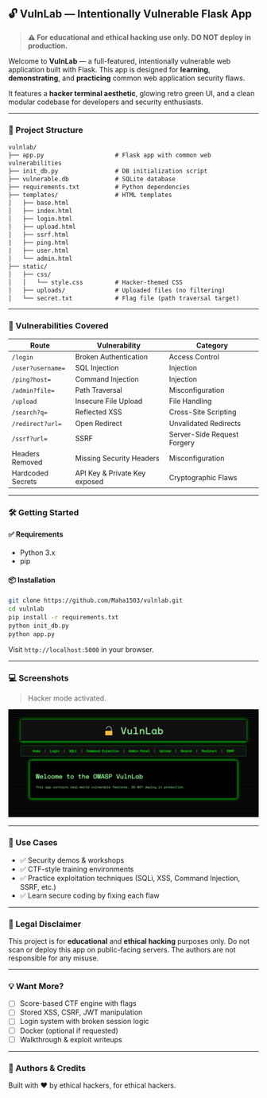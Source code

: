 ## 🔓 VulnLab — Intentionally Vulnerable Flask App

> **⚠️ For educational and ethical hacking use only. DO NOT deploy in production.**

Welcome to **VulnLab** — a full-featured, intentionally vulnerable web application built with Flask. This app is designed for **learning**, **demonstrating**, and **practicing** common web application security flaws.

It features a **hacker terminal aesthetic**, glowing retro green UI, and a clean modular codebase for developers and security enthusiasts.

---

### 🧱 Project Structure

```
vulnlab/
├── app.py                    # Flask app with common web vulnerabilities
├── init_db.py                # DB initialization script
├── vulnerable.db             # SQLite database
├── requirements.txt          # Python dependencies
├── templates/                # HTML templates
│   ├── base.html
│   ├── index.html
│   ├── login.html
│   ├── upload.html
│   ├── ssrf.html
|   ├── ping.html
|   ├── user.html
│   └── admin.html
├── static/
│   ├── css/
│   │   └── style.css         # Hacker-themed CSS
│   ├── uploads/              # Uploaded files (no filtering)
│   └── secret.txt            # Flag file (path traversal target)
```

---

### 🚩 Vulnerabilities Covered

| Route              | Vulnerability                        | Category                |
|-------------------|--------------------------------------|-------------------------|
| `/login`          | Broken Authentication                | Access Control          |
| `/user?username=` | SQL Injection                        | Injection               |
| `/ping?host=`     | Command Injection                    | Injection               |
| `/admin?file=`    | Path Traversal                       | Misconfiguration        |
| `/upload`         | Insecure File Upload                 | File Handling           |
| `/search?q=`      | Reflected XSS                        | Cross-Site Scripting    |
| `/redirect?url=`  | Open Redirect                        | Unvalidated Redirects   |
| `/ssrf?url=`      | SSRF                                 | Server-Side Request Forgery |
| Headers Removed   | Missing Security Headers             | Misconfiguration        |
| Hardcoded Secrets | API Key & Private Key exposed        | Cryptographic Flaws     |

---

### 🛠️ Getting Started

#### ✅ Requirements
- Python 3.x
- pip

#### 📦 Installation

```bash
git clone https://github.com/Maha1503/vulnlab.git
cd vulnlab
pip install -r requirements.txt
python init_db.py
python app.py
```

Visit `http://localhost:5000` in your browser.

---

### 💻 Screenshots

> Hacker mode activated.

![screenshot](https://github.com/Maha1503/vulnerable_check_app/blob/main/Screenshot%20(278).png)

---

### 🎯 Use Cases

- ✅ Security demos & workshops
- ✅ CTF-style training environments
- ✅ Practice exploitation techniques (SQLi, XSS, Command Injection, SSRF, etc.)
- ✅ Learn secure coding by fixing each flaw

---

### 🚫 Legal Disclaimer

This project is for **educational** and **ethical hacking** purposes only. Do not scan or deploy this app on public-facing servers. The authors are not responsible for any misuse.

---

### 💡 Want More?

- [ ] Score-based CTF engine with flags
- [ ] Stored XSS, CSRF, JWT manipulation
- [ ] Login system with broken session logic
- [ ] Docker (optional if requested)
- [ ] Walkthrough & exploit writeups

---

### 🧠 Authors & Credits

Built with ❤️ by ethical hackers, for ethical hackers.

